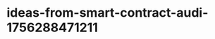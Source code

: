 # ideas-from-smart-contract-audi-1756288471211
```json [ { "title": "AI-Powered Smart Contract Vulnerability Scanner", "description": "أداة تعتمد على الذكاء الاصطناعي لتحليل عقود الذكاء الاصطناعي واكتشاف الثغرات الأمنية بشكل تلقائي.", "mvp_plan": "استخدام مكتبات التعلم الآلي المتاحة لتدريب نموذج على مجموعة بيانات من العقود الذكية المعروفة والثغرات. إنشاء واجهة مستخدم بسيطة لتحميل العقود وتحل...
